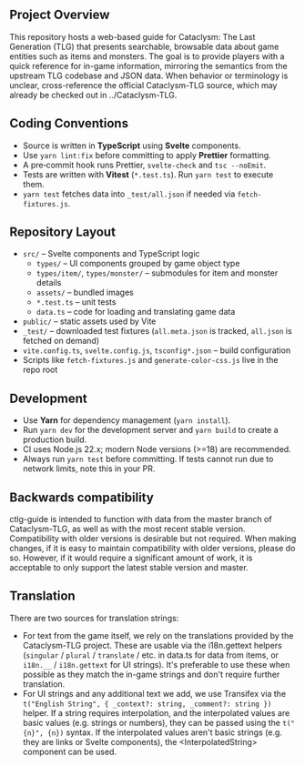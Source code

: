 ## Project Overview

This repository hosts a web-based guide for Cataclysm: The Last Generation (TLG) that presents searchable, browsable data about game entities such as items and monsters.
The goal is to provide players with a quick reference for in-game information, mirroring the semantics from the upstream TLG codebase and JSON data.
When behavior or terminology is unclear, cross-reference the official Cataclysm-TLG source, which may already be checked out in ../Cataclysm-TLG.

## Coding Conventions

- Source is written in **TypeScript** using **Svelte** components.
- Use `yarn lint:fix` before committing to apply **Prettier** formatting.
- A pre‑commit hook runs Prettier, `svelte-check` and `tsc --noEmit`.
- Tests are written with **Vitest** (`*.test.ts`). Run `yarn test` to execute them.
- `yarn test` fetches data into `_test/all.json` if needed via `fetch-fixtures.js`.

## Repository Layout

- `src/` – Svelte components and TypeScript logic
  - `types/` – UI components grouped by game object type
  - `types/item/`, `types/monster/` – submodules for item and monster details
  - `assets/` – bundled images
  - `*.test.ts` – unit tests
  - `data.ts` – code for loading and translating game data
- `public/` – static assets used by Vite
- `_test/` – downloaded test fixtures (`all.meta.json` is tracked, `all.json` is fetched on demand)
- `vite.config.ts`, `svelte.config.js`, `tsconfig*.json` – build configuration
- Scripts like `fetch-fixtures.js` and `generate-color-css.js` live in the repo root

## Development

- Use **Yarn** for dependency management (`yarn install`).
- Run `yarn dev` for the development server and `yarn build` to create a production build.
- CI uses Node.js 22.x; modern Node versions (>=18) are recommended.
- Always run `yarn test` before committing. If tests cannot run due to network limits, note this in your PR.

## Backwards compatibility

ctlg-guide is intended to function with data from the master branch of Cataclysm-TLG, as well as with the most recent stable version.
Compatibility with older versions is desirable but not required.
When making changes, if it is easy to maintain compatibility with older versions, please do so. However, if it would require a significant amount of work, it is acceptable to only support the latest stable version and master.

## Translation

There are two sources for translation strings:

- For text from the game itself, we rely on the translations provided by the Cataclysm-TLG project.
  These are usable via the i18n.gettext helpers (`singular` / `plural` / `translate` / etc. in data.ts for data from items, or `i18n.__` / `i18n.gettext` for UI strings).
  It's preferable to use these when possible as they match the in-game strings and don't require further translation.
- For UI strings and any additional text we add, we use Transifex via the `t("English String", { _context?: string, _comment?: string })` helper.
  If a string requires interpolation, and the interpolated values are basic values (e.g. strings or numbers), they can be passed using the `t("{n}", {n})` syntax.
  If the interpolated values aren't basic strings (e.g. they are links or Svelte components), the \<InterpolatedString> component can be used.
